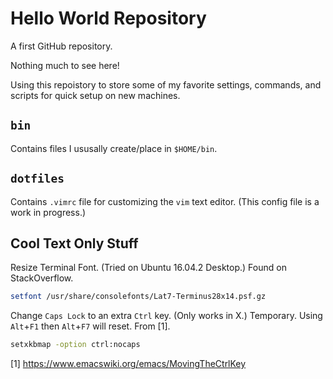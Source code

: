 # Hello World Repository

A first GitHub repository.

Nothing much to see here!

Using this repoistory to store some of my favorite settings, commands, and scripts for quick setup on new machines.

## `bin`

Contains files I ususally create/place in `$HOME/bin`.

## `dotfiles`

Contains `.vimrc` file for customizing the `vim` text editor.  (This config file is a work in progress.)

## Cool Text Only Stuff

Resize Terminal Font.  (Tried on Ubuntu 16.04.2 Desktop.)  Found on StackOverflow.

```bash
setfont /usr/share/consolefonts/Lat7-Terminus28x14.psf.gz
```

Change `Caps Lock` to an extra `Ctrl` key.  (Only works in X.)  Temporary.  Using `Alt`+`F1` then `Alt`+`F7` will reset.  From [1].

```bash
setxkbmap -option ctrl:nocaps
```

[1] https://www.emacswiki.org/emacs/MovingTheCtrlKey

